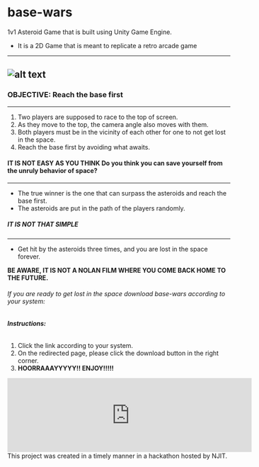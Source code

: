 # base-wars
1v1 Asteroid Game that is built using Unity Game Engine.

* It is a 2D Game that is meant to replicate a retro arcade game
-------------------
![alt text](https://learnlearn.uk/scratch/wp-content/uploads/sites/7/2021/11/Space-race-thumbnail.png)
----------------

### **OBJECTIVE: Reach the base first**
---------------------------------------
1. Two players are supposed to race to the top of screen.
2. As they move to the top, the camera angle also moves with them.
3. Both players must be in the vicinity of each other for one to not get lost in the space.
4. Reach the base first by avoiding what awaits.

#### **IT IS NOT EASY AS YOU THINK** Do you think you can save yourself from the unruly behavior of space?
-----------------
* The true winner is the one that can surpass the asteroids and reach the base first.
* The asteroids are put in the path of the players randomly.

##### **IT IS NOT THAT SIMPLE**
----------------------------------------
* Get hit by the asteroids three times, and you are lost in the space forever.

**BE AWARE, IT IS NOT A NOLAN FILM WHERE YOU COME BACK HOME TO THE FUTURE.**

###### If you are ready to get lost in the space download base-wars according to your system:

###### **Instructions:**
1. Click the link according to your system.
2. On the redirected page, please click the download button in the right corner.
3. **HOORRAAAYYYYY!! ENJOY!!!!!**

<div>
   <iframe frameborder="0" src="https://itch.io/embed/2371862" width="552" height="167">
      <a href="https://wildwolf03.itch.io/base-wars">Base-Wars by WildWolf03</a>
   </iframe>
</div>
This project was created in a timely manner in a hackathon hosted by NJIT.

